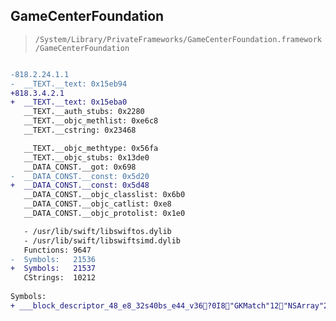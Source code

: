 ## GameCenterFoundation

> `/System/Library/PrivateFrameworks/GameCenterFoundation.framework/GameCenterFoundation`

```diff

-818.2.24.1.1
-  __TEXT.__text: 0x15eb94
+818.3.4.2.1
+  __TEXT.__text: 0x15eba0
   __TEXT.__auth_stubs: 0x2280
   __TEXT.__objc_methlist: 0xe6c8
   __TEXT.__cstring: 0x23468

   __TEXT.__objc_methtype: 0x56fa
   __TEXT.__objc_stubs: 0x13de0
   __DATA_CONST.__got: 0x698
-  __DATA_CONST.__const: 0x5d20
+  __DATA_CONST.__const: 0x5d48
   __DATA_CONST.__objc_classlist: 0x6b0
   __DATA_CONST.__objc_catlist: 0xe8
   __DATA_CONST.__objc_protolist: 0x1e0

   - /usr/lib/swift/libswiftos.dylib
   - /usr/lib/swift/libswiftsimd.dylib
   Functions: 9647
-  Symbols:   21536
+  Symbols:   21537
   CStrings:  10212
 
Symbols:
+ ___block_descriptor_48_e8_32s40bs_e44_v36?0I8"GKMatch"12"NSArray"20"NSError"28ls40l8s32l8

```

